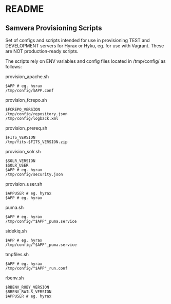 # README #

## Samvera Provisioning Scripts ##

Set of configs and scripts intended for use in provisioning TEST and DEVELOPMENT servers for Hyrax or Hyku, eg. for use with Vagrant. These are NOT production-ready scripts.

The scripts rely on ENV variables and config files located in /tmp/config/ as follows:

provision_apache.sh

```
$APP # eg. hyrax
/tmp/config/$APP.conf
```

provision_fcrepo.sh

```
$FCREPO_VERSION
/tmp/config/repository.json
/tmp/config/logback.xml
```

provision_prereq.sh

```
$FITS_VERSION
/tmp/fits-$FITS_VERSION.zip
```

provision_solr.sh

```
$SOLR_VERSION
$SOLR_USER
$APP # eg. hyrax
/tmp/config/security.json
```

provision_user.sh

```
$APPUSER # eg. hyrax
$APP # eg. hyrax
```

puma.sh

```
$APP # eg. hyrax
/tmp/config/"$APP"_puma.service
```

sidekiq.sh

```
$APP # eg. hyrax
/tmp/config/"$APP"_puma.service
```

tmpfiles.sh

```
$APP # eg. hyrax
/tmp/config/"$APP"_run.conf
```

rbenv.sh

```
$RBENV_RUBY_VERSION
$RBENV_RAILS_VERSION 
$APPUSER # eg. hyrax
```

